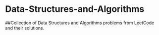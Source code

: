 # Data-Structures-and-Algorithms
##Collection of Data Structures and Algorithms problems from LeetCode and their solutions.
